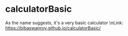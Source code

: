# calculatorBasic
As the name suggests, it's a very basic calculator
\nLink: https://bibaswanroy.github.io/calculatorBasic/
